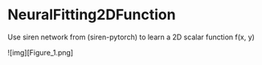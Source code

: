 # NeuralFitting2DFunction
Use siren network from (siren-pytorch) to learn a 2D scalar function f(x, y)

![img][Figure_1.png]
